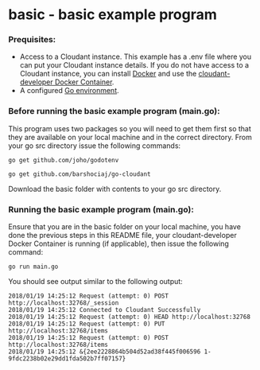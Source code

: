 # basic - basic example program

### Prequisites:
* Access to a Cloudant instance. This example has a .env file where you can put your Cloudant instance details.
If you do not have access to a Cloudant instance, you can install [Docker](https://www.docker.com/community-edition) and use the [cloudant-developer Docker Container](https://hub.docker.com/r/ibmcom/cloudant-developer/).
* A configured [Go environment](https://golang.org/doc/install).

### Before running the basic example program (main.go):
This program uses two packages so you will need to get them first so that they are available on your local machine and in the correct directory.
From your go src directory issue the following commands:

```
go get github.com/joho/godotenv
```

```
go get github.com/barshociaj/go-cloudant
```

Download the basic folder with contents to your go src directory.

### Running the basic example program (main.go):
Ensure that you are in the basic folder on your local machine, you have done the previous steps in this README file, your cloudant-developer Docker Container is running (if applicable), then issue the following command:

```
go run main.go
```

You should see output similar to the following output:

```
2018/01/19 14:25:12 Request (attempt: 0) POST http://localhost:32768/_session
2018/01/19 14:25:12 Connected to Cloudant Successfully
2018/01/19 14:25:12 Request (attempt: 0) HEAD http://localhost:32768
2018/01/19 14:25:12 Request (attempt: 0) PUT http://localhost:32768/items
2018/01/19 14:25:12 Request (attempt: 0) POST http://localhost:32768/items
2018/01/19 14:25:12 &{2ee2228864b504d52ad38f445f006596 1-9fdc2238b02e29dd1fda502b7ff07157}
```


